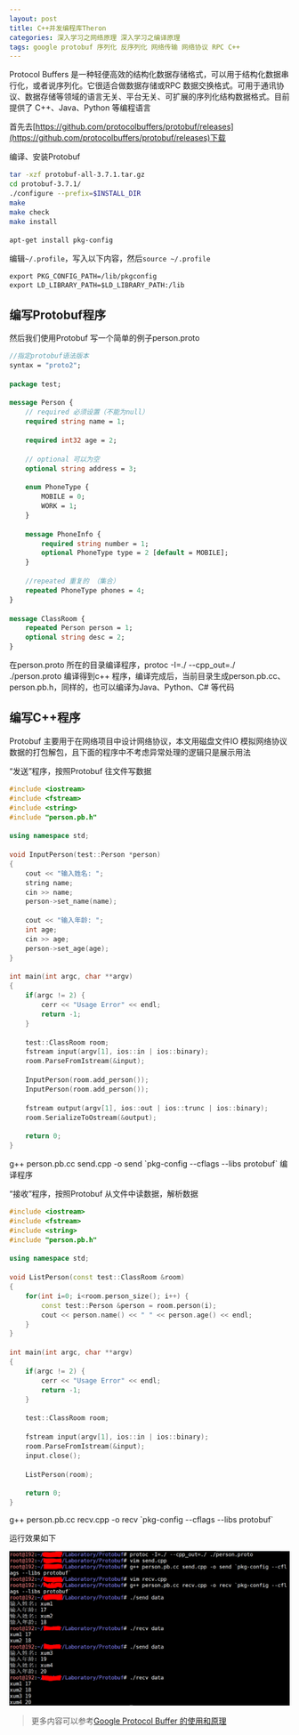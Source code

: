 ```yaml
---
layout: post
title: C++并发编程库Theron
categories: 深入学习之网络原理 深入学习之编译原理 
tags: google protobuf 序列化 反序列化 网络传输 网络协议 RPC C++ 
---
```


Protocol Buffers 是一种轻便高效的结构化数据存储格式，可以用于结构化数据串行化，或者说序列化。它很适合做数据存储或RPC 数据交换格式。可用于通讯协议、数据存储等领域的语言无关、平台无关、可扩展的序列化结构数据格式。目前提供了 C++、Java、Python 等编程语言

首先去[https://github.com/protocolbuffers/protobuf/releases](https://github.com/protocolbuffers/protobuf/releases)下载

编译、安装Protobuf

```sh
tar -xzf protobuf-all-3.7.1.tar.gz
cd protobuf-3.7.1/
./configure --prefix=$INSTALL_DIR 
make 
make check 
make install

apt-get install pkg-config
```

编辑`~/.profile`，写入以下内容，然后`source ~/.profile`

```
export PKG_CONFIG_PATH=/lib/pkgconfig
export LD_LIBRARY_PATH=$LD_LIBRARY_PATH:/lib
```

## 编写Protobuf程序

然后我们使用Protobuf 写一个简单的例子person.proto

```protobuf
//指定protobuf语法版本
syntax = "proto2";

package test;

message Person {
    // required 必须设置（不能为null）
    required string name = 1;

    required int32 age = 2;

    // optional 可以为空
    optional string address = 3;

    enum PhoneType {
        MOBILE = 0;
        WORK = 1;
    }

    message PhoneInfo {
        required string number = 1;
        optional PhoneType type = 2 [default = MOBILE];
    }

    //repeated 重复的 （集合）
    repeated PhoneType phones = 4;
}

message ClassRoom {
    repeated Person person = 1;
    optional string desc = 2;
}
```

在person.proto 所在的目录编译程序，protoc -I=./ --cpp_out=./ ./person.proto 编译得到c++ 程序，编译完成后，当前目录生成person.pb.cc、person.pb.h，同样的，也可以编译为Java、Python、C# 等代码

## 编写C++程序

Protobuf 主要用于在网络项目中设计网络协议，本文用磁盘文件IO 模拟网络协议数据的打包解包，且下面的程序中不考虑异常处理的逻辑只是展示用法

“发送”程序，按照Protobuf 往文件写数据

```c++
#include <iostream>
#include <fstream>
#include <string>
#include "person.pb.h"

using namespace std;

void InputPerson(test::Person *person)
{
    cout << "输入姓名: ";
    string name;
    cin >> name;
    person->set_name(name);

    cout << "输入年龄: ";
    int age;
    cin >> age;
    person->set_age(age);
}

int main(int argc, char **argv)
{
    if(argc != 2) {
        cerr << "Usage Error" << endl;
        return -1;
    }

    test::ClassRoom room;
    fstream input(argv[1], ios::in | ios::binary);
    room.ParseFromIstream(&input);

    InputPerson(room.add_person());
    InputPerson(room.add_person());

    fstream output(argv[1], ios::out | ios::trunc | ios::binary);
    room.SerializeToOstream(&output);

    return 0;
}
```

g++ person.pb.cc send.cpp -o send \`pkg-config --cflags --libs protobuf\` 编译程序

“接收”程序，按照Protobuf 从文件中读数据，解析数据

```c++
#include <iostream>
#include <fstream>
#include <string>
#include "person.pb.h"

using namespace std;

void ListPerson(const test::ClassRoom &room)
{
    for(int i=0; i<room.person_size(); i++) {
        const test::Person &person = room.person(i);
        cout << person.name() << " " << person.age() << endl;
    }
}

int main(int argc, char **argv)
{
    if(argc != 2) {
        cerr << "Usage Error" << endl;
        return -1;
    }

    test::ClassRoom room;

    fstream input(argv[1], ios::in | ios::binary);
    room.ParseFromIstream(&input);
    input.close();

    ListPerson(room);

    return 0;
}
```

g++ person.pb.cc recv.cpp -o recv \`pkg-config --cflags --libs protobuf\`

运行效果如下

![](../media/image/2019-05-25/01.png)

>更多内容可以参考[Google Protocol Buffer 的使用和原理](https://www.ibm.com/developerworks/cn/linux/l-cn-gpb/index.html)
